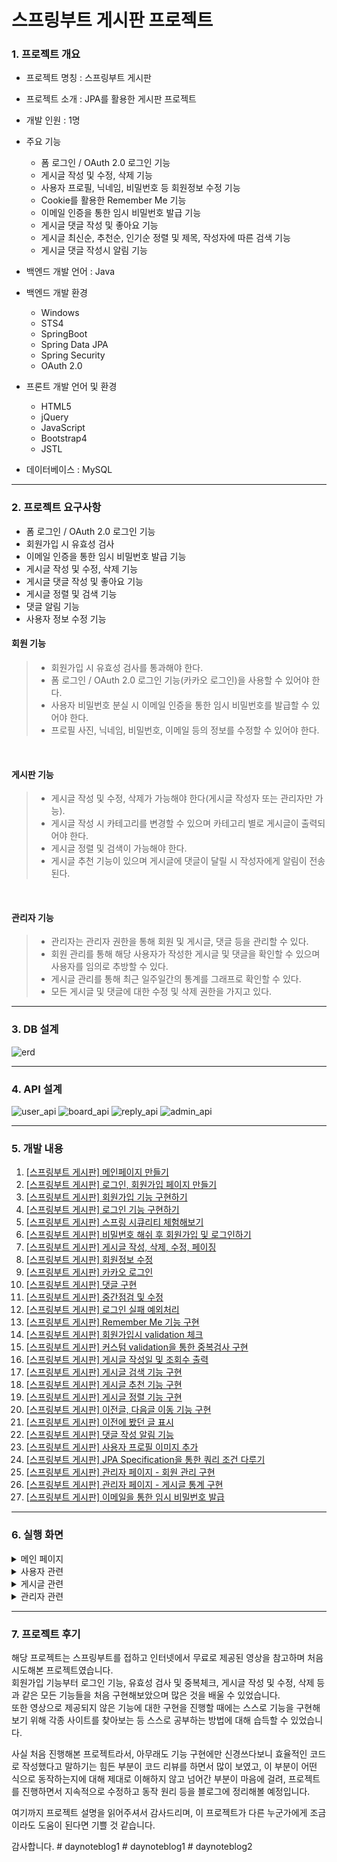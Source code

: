 # 스프링부트 게시판 프로젝트

### 1. 프로젝트 개요
- 프로젝트 명칭 : 스프링부트 게시판
- 프로젝트 소개 : JPA를 활용한 게시판 프로젝트
- 개발 인원 : 1명
- 주요 기능
	- 폼 로그인 / OAuth 2.0 로그인 기능
	- 게시글 작성 및 수정, 삭제 기능
	- 사용자 프로필, 닉네임, 비밀번호 등 회원정보 수정 기능
	- Cookie를 활용한 Remember Me 기능
	- 이메일 인증을 통한 임시 비밀번호 발급 기능
	- 게시글 댓글 작성 및 좋아요 기능
	- 게시글 최신순, 추천순, 인기순 정렬 및 제목, 작성자에 따른 검색 기능
	- 게시글 댓글 작성시 알림 기능

- 백엔드 개발 언어 : Java
- 백엔드 개발 환경
	- Windows
	- STS4
	- SpringBoot
	- Spring Data JPA
	- Spring Security
	- OAuth 2.0

- 프론트 개발 언어 및 환경
	- HTML5
	- jQuery
	- JavaScript
	- Bootstrap4
	- JSTL
- 데이터베이스 : MySQL

<hr>

### 2. 프로젝트 요구사항
- 폼 로그인 / OAuth 2.0 로그인 기능
- 회원가입 시 유효성 검사
- 이메일 인증을 통한 임시 비밀번호 발급 기능
- 게시글 작성 및 수정, 삭제 기능
- 게시글 댓글 작성 및 좋아요 기능
- 게시글 정렬 및 검색 기능
- 댓글 알림 기능
- 사용자 정보 수정 기능


#### 회원 기능
> - 회원가입 시 유효성 검사를 통과해야 한다.
> - 폼 로그인 / OAuth 2.0 로그인 기능(카카오 로그인)을 사용할 수 있어야 한다.
> - 사용자 비밀번호 분실 시 이메일 인증을 통한 임시 비밀번호를 발급할 수 있어야 한다.
> - 프로필 사진, 닉네임, 비밀번호, 이메일 등의 정보를 수정할 수 있어야 한다.

<br>

#### 게시판 기능
> - 게시글 작성 및 수정, 삭제가 가능해야 한다(게시글 작성자 또는 관리자만 가능).
> - 게시글 작성 시 카테고리를 변경할 수 있으며 카테고리 별로 게시글이 출력되어야 한다.
> - 게시글 정렬 및 검색이 가능해야 한다.
> - 게시글 추천 기능이 있으며 게시글에 댓글이 달릴 시 작성자에게 알림이 전송된다.

<br>

#### 관리자 기능
> - 관리자는 관리자 권한을 통해 회원 및 게시글, 댓글 등을 관리할 수 있다.
> - 회원 관리를 통해 해당 사용자가 작성한 게시글 및 댓글을 확인할 수 있으며 사용자를 임의로 추방할 수 있다.
> - 게시글 관리를 통해 최근 일주일간의 통계를 그래프로 확인할 수 있다.
> - 모든 게시글 및 댓글에 대한 수정 및 삭제 권한을 가지고 있다.


<hr>

### 3. DB 설계
![erd](https://user-images.githubusercontent.com/45421117/202832751-b1db63c6-ca6a-471e-8825-946c1b21c866.png)

<hr>

### 4. API 설계
![user_api](https://user-images.githubusercontent.com/45421117/200116331-ed0d41bb-2c99-46ed-be9d-ec7370a28c75.png)
![board_api](https://user-images.githubusercontent.com/45421117/200116338-fe21cd4c-892e-4f30-bf66-8f1f74547ba1.png)
![reply_api](https://user-images.githubusercontent.com/45421117/200116349-d5239ef3-3319-44f2-b917-d637dbf79f4f.png)
![admin_api](https://user-images.githubusercontent.com/45421117/200116356-0d6eed77-d5c2-45a8-8d93-417dbc03c844.png)
<hr>

### 5. 개발 내용
1. [[스프링부트 게시판] 메인페이지 만들기](https://daegwonkim.tistory.com/249)
2. [[스프링부트 게시판] 로그인, 회원가입 페이지 만들기](https://daegwonkim.tistory.com/250)
3. [[스프링부트 게시판] 회원가입 기능 구현하기](https://daegwonkim.tistory.com/252)
4. [[스프링부트 게시판] 로그인 기능 구현하기](https://daegwonkim.tistory.com/255)
5. [[스프링부트 게시판] 스프링 시큐리티 체험해보기](https://daegwonkim.tistory.com/259)
6. [[스프링부트 게시판] 비밀번호 해쉬 후 회원가입 및 로그인하기](https://daegwonkim.tistory.com/260)
7. [[스프링부트 게시판] 게시글 작성, 삭제, 수정, 페이징](https://daegwonkim.tistory.com/263)
8. [[스프링부트 게시판] 회원정보 수정](https://daegwonkim.tistory.com/266)
9. [[스프링부트 게시판] 카카오 로그인](https://daegwonkim.tistory.com/268)
10. [[스프링부트 게시판] 댓글 구현](https://daegwonkim.tistory.com/270)
11. [[스프링부트 게시판] 중간점검 및 수정](https://daegwonkim.tistory.com/319)
12. [[스프링부트 게시판] 로그인 실패 예외처리](https://daegwonkim.tistory.com/326)
13. [[스프링부트 게시판] Remember Me 기능 구현](https://daegwonkim.tistory.com/329)
14. [[스프링부트 게시판] 회원가입시 validation 체크](https://daegwonkim.tistory.com/332)
15. [[스프링부트 게시판] 커스텀 validation을 통한 중복검사 구현](https://daegwonkim.tistory.com/335)
16. [[스프링부트 게시판] 게시글 작성일 및 조회수 출력](https://daegwonkim.tistory.com/338)
17. [[스프링부트 게시판] 게시글 검색 기능 구현](https://daegwonkim.tistory.com/361)
18. [[스프링부트 게시판] 게시글 추천 기능 구현](https://daegwonkim.tistory.com/362)
19. [[스프링부트 게시판] 게시글 정렬 기능 구현](https://daegwonkim.tistory.com/363)
20. [[스프링부트 게시판] 이전글, 다음글 이동 기능 구현](https://daegwonkim.tistory.com/364)
21. [[스프링부트 게시판] 이전에 봤던 글 표시](https://daegwonkim.tistory.com/365)
22. [[스프링부트 게시판] 댓글 작성 알림 기능](https://daegwonkim.tistory.com/366)
23. [[스프링부트 게시판] 사용자 프로필 이미지 추가](https://daegwonkim.tistory.com/367)
24. [[스프링부트 게시판] JPA Specification을 통한 쿼리 조건 다루기](https://daegwonkim.tistory.com/368)
25. [[스프링부트 게시판] 관리자 페이지 - 회원 관리 구현](https://daegwonkim.tistory.com/369)
26. [[스프링부트 게시판] 관리자 페이지 - 게시글 통계 구현](https://daegwonkim.tistory.com/370)
27. [[스프링부트 게시판] 이메일을 통한 임시 비밀번호 발급](https://daegwonkim.tistory.com/371)

<hr>

### 6. 실행 화면
<details>
<summary>메인 페이지</summary>

#### 홈페이지
![home](https://user-images.githubusercontent.com/45421117/200153100-c0f5c46c-0217-49df-aeab-071078654daf.png)

#### 사이드바
![sidebar](https://user-images.githubusercontent.com/45421117/200153189-0eaca0cc-99cd-42c9-a394-99d55d7c638e.png)
</details>

<details>
<summary>사용자 관련</summary>

#### 로그인 페이지
![login](https://user-images.githubusercontent.com/45421117/200153149-7f7fa3c7-81d6-4d07-94e5-91ce7c373166.png)

#### 로그인에 실패한 경우
![login_fail](https://user-images.githubusercontent.com/45421117/200153161-47a7516d-850c-4870-b92f-6c713df81d06.png)

#### 회원가입 페이지
![join](https://user-images.githubusercontent.com/45421117/200153169-dfee9db1-6e5e-46b9-955e-4b888a4f63d0.png)

#### 회원가입에 실패한 경우
![join_fail](https://user-images.githubusercontent.com/45421117/200153177-b42685fc-bfb9-485a-9b07-b63d76b2ce9f.png)

#### 회원정보 수정 페이지
![profile](https://user-images.githubusercontent.com/45421117/200278727-1cf99a29-9907-430a-92a7-d7f87f351b3f.png)

#### 임시 비밀번호 발급 페이지
![find](https://user-images.githubusercontent.com/45421117/200153210-2daade94-337c-48f6-a062-7909fa2c8fcd.png)
</details>

<details>
<summary>게시글 관련</summary>

#### 게시글 목록 페이지
![board](https://user-images.githubusercontent.com/45421117/200153216-483deec3-a0db-462f-9aaa-ceab189bb399.png)

#### 게시글 상세보기 페이지
![board_detail](https://user-images.githubusercontent.com/45421117/200153219-2de5d063-3517-4a34-8f1e-e66d5df460a3.png)

#### 게시글 작성 페이지
![board_write](https://user-images.githubusercontent.com/45421117/200153220-f3301e64-9281-424e-93b8-8b4fc350f436.png)

#### 댓글 알림 기능
![alarm](https://user-images.githubusercontent.com/45421117/200205577-8ab46e2f-bdf0-4e1c-9be1-5fd4ab7f04fb.png)
</details>

<details>
<summary>관리자 관련</summary>

#### 회원 관리 페이지
![admin_user](https://user-images.githubusercontent.com/45421117/200153233-11f7bf85-4edb-4416-a441-222d60f44790.png)

#### 게시글 관리 모달
![admin_board](https://user-images.githubusercontent.com/45421117/200153235-83c3a225-0c0f-4f7d-bc45-b20cba032145.png)

#### 게시글 통계 페이지
![admin_data](https://user-images.githubusercontent.com/45421117/200153239-d214fe3a-9629-4c43-a0e5-e9786366efe8.png)
</details>

<hr>

### 7. 프로젝트 후기
해당 프로젝트는 스프링부트를 접하고 인터넷에서 무료로 제공된 영상을 참고하며 처음 시도해본 프로젝트였습니다.<br>
회원가입 기능부터 로그인 기능, 유효성 검사 및 중복체크, 게시글 작성 및 수정, 삭제 등과 같은 모든 기능들을 처음 구현해보았으며 많은 것을 배울 수 있었습니다.<br>
또한 영상으로 제공되지 않은 기능에 대한 구현을 진행할 때에는 스스로 기능을 구현해보기 위해 각종 사이트를 찾아보는 등 스스로 공부하는 방법에 대해 습득할 수 있었습니다.<br>

사실 처음 진행해본 프로젝트라서, 아무래도 기능 구현에만 신경쓰다보니 효율적인 코드로 작성했다고 말하기는 힘든 부분이 코드 리뷰를 하면서 많이 보였고, 이 부분이 어떤 식으로 동작하는지에 대해 제대로 이해하지 않고 넘어간 부분이 마음에 걸려, 프로젝트를 진행하면서 지속적으로 수정하고 동작 원리 등을 블로그에 정리해볼 예정입니다.<br>

여기까지 프로젝트 설명을 읽어주셔서 감사드리며, 이 프로젝트가 다른 누군가에게 조금이라도 도움이 된다면 기쁠 것 같습니다.<br>

감사합니다.
#   d a y n o t e b l o g 1  
 #   d a y n o t e b l o g 1  
 #   d a y n o t e b l o g 2  
 